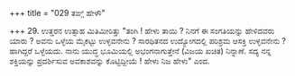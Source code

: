+++
title = "029 ತಙ್ಗಿ ಹೇಳೌ"

+++
29. ಉತ್ತರನ ಉತ್ಸಾಹ ಮಿತಿಮೀರಿತ್ತು "ತಂಗಿ ! ಹೇಳು ತಾಯಿ ? ನಿನಗೆ ಈ ಸಂಗತಿಯನ್ನು ಹೇಳಿದವರು ಯಾರು ? ಅವನು ಒಳ್ಳೆಯ ಮೈಕಟ್ಟು ಉಳ್ಳವನೇನು ? ಸಾರಥಿತನದ ಉದ್ಯೋಗದಲ್ಲಿ ಪರಿಶ್ರಮ ಆಸಕ್ತಿ ಉಳ್ಳವನೇನು ? ಹಾಗಿದ್ದರೆ ಒಳ್ಳೆಯದು. ನಾನು ಯುದ್ಧ ಭೂಮಿಯಲ್ಲಿ ಅಭಂಗನಾಗುತ್ತೇನೆ (ವಿಜಯ ಖಚಿತ) ನಿನ್ನಾಣೆ. ಸದ್ಯ ನನ್ನ ಶಕ್ತಿಯನ್ನು ಪ್ರದರ್ಶಿಸುವ ಅವಕಾಶವನ್ನು ಕೊಟ್ಟಿದ್ದೀಯೆ ! ಹೇಳು ನಿಜ ಹೇಳು" ಎಂದ.
